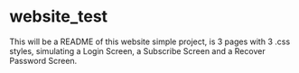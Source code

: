 # website_test
This will be a README of this website simple project, is 3 pages with 3 .css styles, simulating a Login Screen, a Subscribe Screen and a Recover Password Screen.

